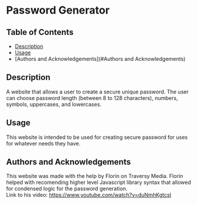 # Password Generator

## Table of Contents
* [Description](#Description)
* [Usage](#Usage)
* [Authors and Acknowledgements](#Authors and Acknowledgements)

## Description
A website that allows a user to create a secure unique password. The user can choose password length (between 8 to 128 characters), numbers, symbols, uppercases, and lowercases.

## Usage
This website is intended to be used for creating secure password for uses for whatever needs they have.

## Authors and Acknowledgements
This website was made with the help by Florin on Traversy Media. Florin helped with recomending higher level Javascript library syntax that allowed for condensed logic for the password generation. <br />
Link to his video: https://www.youtube.com/watch?v=duNmhKgtcsI
